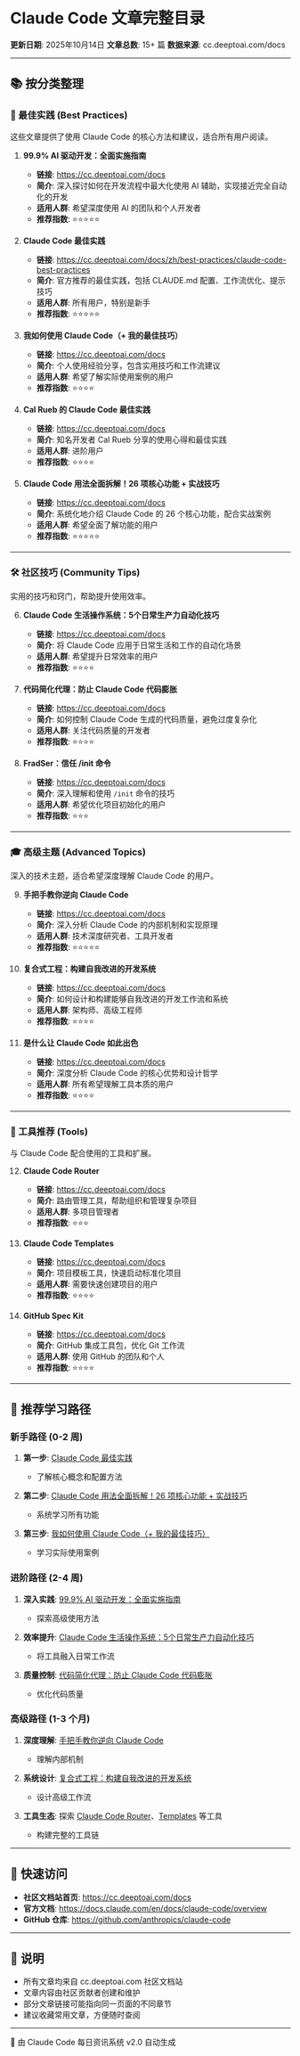 # Claude Code 文章完整目录

**更新日期**: 2025年10月14日
**文章总数**: 15+ 篇
**数据来源**: cc.deeptoai.com/docs

---

## 📚 按分类整理

### 🌟 最佳实践 (Best Practices)

这些文章提供了使用 Claude Code 的核心方法和建议，适合所有用户阅读。

1. **99.9% AI 驱动开发：全面实施指南**
   - **链接**: https://cc.deeptoai.com/docs
   - **简介**: 深入探讨如何在开发流程中最大化使用 AI 辅助，实现接近完全自动化的开发
   - **适用人群**: 希望深度使用 AI 的团队和个人开发者
   - **推荐指数**: ⭐⭐⭐⭐⭐

2. **Claude Code 最佳实践**
   - **链接**: https://cc.deeptoai.com/docs/zh/best-practices/claude-code-best-practices
   - **简介**: 官方推荐的最佳实践，包括 CLAUDE.md 配置、工作流优化、提示技巧
   - **适用人群**: 所有用户，特别是新手
   - **推荐指数**: ⭐⭐⭐⭐⭐

3. **我如何使用 Claude Code（+ 我的最佳技巧）**
   - **链接**: https://cc.deeptoai.com/docs
   - **简介**: 个人使用经验分享，包含实用技巧和工作流建议
   - **适用人群**: 希望了解实际使用案例的用户
   - **推荐指数**: ⭐⭐⭐⭐

4. **Cal Rueb 的 Claude Code 最佳实践**
   - **链接**: https://cc.deeptoai.com/docs
   - **简介**: 知名开发者 Cal Rueb 分享的使用心得和最佳实践
   - **适用人群**: 进阶用户
   - **推荐指数**: ⭐⭐⭐⭐

5. **Claude Code 用法全面拆解！26 项核心功能 + 实战技巧**
   - **链接**: https://cc.deeptoai.com/docs
   - **简介**: 系统化地介绍 Claude Code 的 26 个核心功能，配合实战案例
   - **适用人群**: 希望全面了解功能的用户
   - **推荐指数**: ⭐⭐⭐⭐⭐

---

### 🛠️ 社区技巧 (Community Tips)

实用的技巧和窍门，帮助提升使用效率。

6. **Claude Code 生活操作系统：5个日常生产力自动化技巧**
   - **链接**: https://cc.deeptoai.com/docs
   - **简介**: 将 Claude Code 应用于日常生活和工作的自动化场景
   - **适用人群**: 希望提升日常效率的用户
   - **推荐指数**: ⭐⭐⭐⭐

7. **代码简化代理：防止 Claude Code 代码膨胀**
   - **链接**: https://cc.deeptoai.com/docs
   - **简介**: 如何控制 Claude Code 生成的代码质量，避免过度复杂化
   - **适用人群**: 关注代码质量的开发者
   - **推荐指数**: ⭐⭐⭐⭐

8. **FradSer：信任 /init 命令**
   - **链接**: https://cc.deeptoai.com/docs
   - **简介**: 深入理解和使用 `/init` 命令的技巧
   - **适用人群**: 希望优化项目初始化的用户
   - **推荐指数**: ⭐⭐⭐

---

### 🎓 高级主题 (Advanced Topics)

深入的技术主题，适合希望深度理解 Claude Code 的用户。

9. **手把手教你逆向 Claude Code**
   - **链接**: https://cc.deeptoai.com/docs
   - **简介**: 深入分析 Claude Code 的内部机制和实现原理
   - **适用人群**: 技术深度研究者、工具开发者
   - **推荐指数**: ⭐⭐⭐⭐⭐

10. **复合式工程：构建自我改进的开发系统**
    - **链接**: https://cc.deeptoai.com/docs
    - **简介**: 如何设计和构建能够自我改进的开发工作流和系统
    - **适用人群**: 架构师、高级工程师
    - **推荐指数**: ⭐⭐⭐⭐

11. **是什么让 Claude Code 如此出色**
    - **链接**: https://cc.deeptoai.com/docs
    - **简介**: 深度分析 Claude Code 的核心优势和设计哲学
    - **适用人群**: 所有希望理解工具本质的用户
    - **推荐指数**: ⭐⭐⭐⭐

---

### 🔧 工具推荐 (Tools)

与 Claude Code 配合使用的工具和扩展。

12. **Claude Code Router**
    - **链接**: https://cc.deeptoai.com/docs
    - **简介**: 路由管理工具，帮助组织和管理复杂项目
    - **适用人群**: 多项目管理者
    - **推荐指数**: ⭐⭐⭐

13. **Claude Code Templates**
    - **链接**: https://cc.deeptoai.com/docs
    - **简介**: 项目模板工具，快速启动标准化项目
    - **适用人群**: 需要快速创建项目的用户
    - **推荐指数**: ⭐⭐⭐⭐

14. **GitHub Spec Kit**
    - **链接**: https://cc.deeptoai.com/docs
    - **简介**: GitHub 集成工具包，优化 Git 工作流
    - **适用人群**: 使用 GitHub 的团队和个人
    - **推荐指数**: ⭐⭐⭐⭐

---

## 📖 推荐学习路径

### 新手路径 (0-2 周)

1. **第一步**: [Claude Code 最佳实践](https://cc.deeptoai.com/docs/zh/best-practices/claude-code-best-practices)
   - 了解核心概念和配置方法

2. **第二步**: [Claude Code 用法全面拆解！26 项核心功能 + 实战技巧](https://cc.deeptoai.com/docs)
   - 系统学习所有功能

3. **第三步**: [我如何使用 Claude Code（+ 我的最佳技巧）](https://cc.deeptoai.com/docs)
   - 学习实际使用案例

### 进阶路径 (2-4 周)

1. **深入实践**: [99.9% AI 驱动开发：全面实施指南](https://cc.deeptoai.com/docs)
   - 探索高级使用方法

2. **效率提升**: [Claude Code 生活操作系统：5个日常生产力自动化技巧](https://cc.deeptoai.com/docs)
   - 将工具融入日常工作流

3. **质量控制**: [代码简化代理：防止 Claude Code 代码膨胀](https://cc.deeptoai.com/docs)
   - 优化代码质量

### 高级路径 (1-3 个月)

1. **深度理解**: [手把手教你逆向 Claude Code](https://cc.deeptoai.com/docs)
   - 理解内部机制

2. **系统设计**: [复合式工程：构建自我改进的开发系统](https://cc.deeptoai.com/docs)
   - 设计高级工作流

3. **工具生态**: 探索 [Claude Code Router](https://cc.deeptoai.com/docs)、[Templates](https://cc.deeptoai.com/docs) 等工具
   - 构建完整的工具链

---

## 🔗 快速访问

- **社区文档站首页**: https://cc.deeptoai.com/docs
- **官方文档**: https://docs.claude.com/en/docs/claude-code/overview
- **GitHub 仓库**: https://github.com/anthropics/claude-code

---

## 📝 说明

- 所有文章均来自 cc.deeptoai.com 社区文档站
- 文章内容由社区贡献者创建和维护
- 部分文章链接可能指向同一页面的不同章节
- 建议收藏常用文章，方便随时查阅

---

🤖 由 Claude Code 每日资讯系统 v2.0 自动生成
